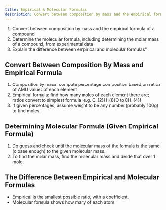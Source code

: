 ```yaml
---
title: Empirical & Molecular Formulas
description: Convert between composition by mass and the empirical formula of a compound. Determine the molecular formula, including determining the molar mass of a compound, from experimental data. Explain the difference between empirical and molecular formulas"
---
```


1. Convert between composition by mass and the empirical formula of a compound
2. Determine the molecular formula, including determining the molar mass of a compound, from experimental data
3. Explain the difference between empirical and molecular formulas"

## Convert Between Composition By Mass and Empirical Formula

1. Composition by mass: compute percentage composition based on ratios of AMU values of each element
2. Empirical formula: find how many moles of each element there are; ratios convert to simplest formula (e.g. C_{2}H_{8}O to CH_{4})
3. If given percentages, assume weight to be any number (probably 100g) to find moles.

## Determining Molecular Formula (Given Empirical Formula)

1. Do guess and check until the molecular mass of the formula is the same (closee enough) to the given molecular mass.
2. To find the molar mass, find the molecular mass and divide that over 1 mole.

## The Difference Between Empirical and Molecular Formulas
- Empirical is the smallest possible ratio, with a coefficient.
- Molecular formula shows how many of each atom

